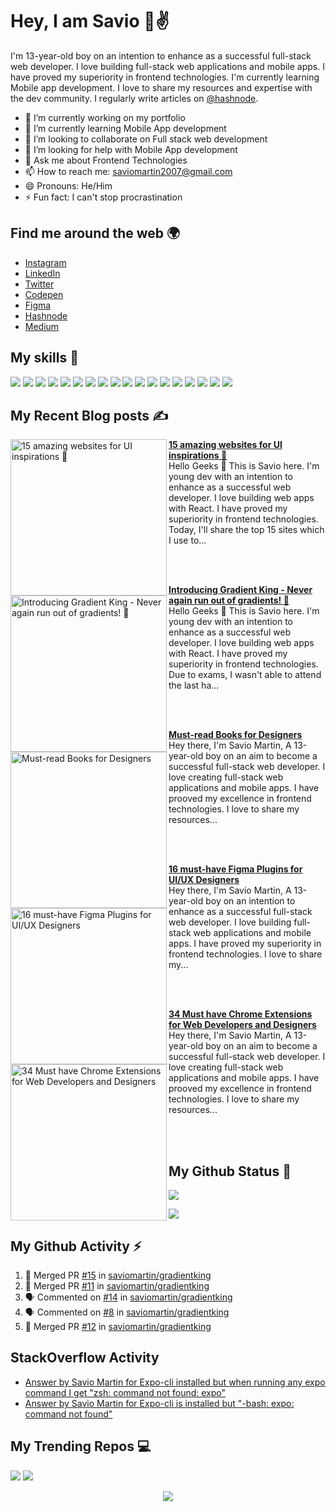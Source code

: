 # Hey, I am Savio 👋✌️
I'm 13-year-old boy on an intention to enhance as a successful full-stack web developer. I love building full-stack web applications and mobile apps. I have proved my superiority in frontend technologies. I'm currently learning Mobile app development. I love to share my resources and expertise with the dev community. I regularly write articles on [@hashnode](https://savio.xyz/).



- 🔭 I’m currently working on my portfolio
- 🌱 I’m currently learning Mobile App development
- 👯 I’m looking to collaborate on Full stack web development
- 🤔 I’m looking for help with Mobile App development
- 💬 Ask me about Frontend Technologies
- 📫 How to reach me: saviomartin2007@gmail.com
- 😄 Pronouns: He/Him
- ⚡ Fun fact: I can't stop procrastination
</samp>

## Find me around the web 🌍
- [Instagram](https://www.instagram.com/teen_developer/)
- [LinkedIn](linkedin.com/in/saviomartin)
- [Twitter](https://twitter.com/saviomartin7)
- [Codepen](https://codepen.io/saviomartin/)
- [Figma](https://www.figma.com/@savio)
- [Hashnode](https://hashnode.com/@saviomartin)
- [Medium](https://medium.com/@saviomartin)

## My skills 🚀

![](https://img.shields.io/badge/HTML5-E34F26?style=for-the-badge&logo=html5&logoColor=white)
![](https://img.shields.io/badge/JavaScript-F7DF1E?style=for-the-badge&logo=javascript&logoColor=black)
![](https://img.shields.io/badge/Node.js-43853D?style=for-the-badge&logo=node.js&logoColor=white)
![](https://img.shields.io/badge/CSS3-1572B6?style=for-the-badge&logo=css3&logoColor=white)
![](https://img.shields.io/badge/Sass-CC6699?style=for-the-badge&logo=sass&logoColor=white)
![](https://img.shields.io/badge/Markdown-000000?style=for-the-badge&logo=markdown&logoColor=white)
![](https://img.shields.io/badge/Express.js-404D59?style=for-the-badge)
![](https://img.shields.io/badge/React-20232A?style=for-the-badge&logo=react&logoColor=61DAFB)
![](https://img.shields.io/badge/Tailwind_CSS-38B2AC?style=for-the-badge&logo=tailwind-css&logoColor=white)
![](https://img.shields.io/badge/Bootstrap-563D7C?style=for-the-badge&logo=bootstrap&logoColor=white)
![](https://img.shields.io/badge/Material--UI-0081CB?style=for-the-badge&logo=material-ui&logoColor=white)
![](https://img.shields.io/badge/Redux-593D88?style=for-the-badge&logo=redux&logoColor=white)
![](https://img.shields.io/badge/jQuery-0769AD?style=for-the-badge&logo=jquery&logoColor=white)
![](https://img.shields.io/badge/Netlify-00C7B7?style=for-the-badge&logo=netlify&logoColor=white)
![](https://img.shields.io/badge/MongoDB-4EA94B?style=for-the-badge&logo=mongodb&logoColor=white)
![](https://img.shields.io/badge/Heroku-430098?style=for-the-badge&logo=heroku&logoColor=white)
![](https://img.shields.io/badge/Google_Cloud-4285F4?style=for-the-badge&logo=google-cloud&logoColor=white)
![](https://img.shields.io/badge/figma-0AC97F?style=for-the-badge&logo=figma&logoColor=white)

## My Recent Blog posts ✍️
<!-- HASHNODE_BLOG:START -->
<p align="left">
<a href="https://savio.xyz/15-amazing-websites-for-ui-inspirations" title="15 amazing websites for UI inspirations 💖"><img src="https://cdn.hashnode.com/res/hashnode/image/upload/v1614920514382/VhMmoa5ct.png" alt="15 amazing websites for UI inspirations 💖" width="250px" align="left" /></a>
<a href="https://savio.xyz/15-amazing-websites-for-ui-inspirations" title="15 amazing websites for UI inspirations 💖"><strong>15 amazing websites for UI inspirations 💖</strong></a>
<br/> Hello Geeks 👋
This is Savio here. I'm young dev with an intention to enhance as a successful web developer. I love building web apps with React. I have proved my superiority in frontend technologies.
Today, I'll share the top 15 sites which I use to... </p> <br/> <br/>
<p align="left">
<a href="https://savio.xyz/introducing-gradient-king-never-again-run-out-of-gradients" title="Introducing Gradient King - Never again run out of gradients! 🌈"><img src="https://cdn.hashnode.com/res/hashnode/image/upload/v1614395873291/CmG_gnQr_.png" alt="Introducing Gradient King - Never again run out of gradients! 🌈" width="250px" align="left" /></a>
<a href="https://savio.xyz/introducing-gradient-king-never-again-run-out-of-gradients" title="Introducing Gradient King - Never again run out of gradients! 🌈"><strong>Introducing Gradient King - Never again run out of gradients! 🌈</strong></a>
<br/> Hello Geeks 👋
This is Savio here. I'm young dev with an intention to enhance as a successful web developer. I love building web apps with React. I have proved my superiority in frontend technologies. Due to exams, I wasn't able to attend the last ha... </p> <br/> <br/>
<p align="left">
<a href="https://savio.xyz/must-read-books-for-designers" title="Must-read Books for Designers"><img src="https://cdn.hashnode.com/res/hashnode/image/upload/v1608521423976/_AE4go21-.png" alt="Must-read Books for Designers" width="250px" align="left" /></a>
<a href="https://savio.xyz/must-read-books-for-designers" title="Must-read Books for Designers"><strong>Must-read Books for Designers</strong></a>
<br/> Hey there, I'm Savio Martin, A 13-year-old boy on an aim to become a successful full-stack web developer. I love creating full-stack web applications and mobile apps. I have prooved my excellence in frontend technologies. I love to share my resources... </p> <br/> <br/>
<p align="left">
<a href="https://savio.xyz/16-must-have-figma-plugins-for-uiux-designers" title="16 must-have Figma Plugins for UI/UX Designers"><img src="https://cdn.hashnode.com/res/hashnode/image/upload/v1608259859109/UnJW6Y0mK.png" alt="16 must-have Figma Plugins for UI/UX Designers" width="250px" align="left" /></a>
<a href="https://savio.xyz/16-must-have-figma-plugins-for-uiux-designers" title="16 must-have Figma Plugins for UI/UX Designers"><strong>16 must-have Figma Plugins for UI/UX Designers</strong></a>
<br/> Hey there, I'm Savio Martin, A 13-year-old boy on an intention to enhance as a successful full-stack web developer. I love building full-stack web applications and mobile apps. I have proved my superiority in frontend technologies. I love to share my... </p> <br/> <br/>
<p align="left">
<a href="https://savio.xyz/34-must-have-chrome-extensions-for-web-developers-and-designers" title="34 Must have Chrome Extensions for Web Developers and Designers"><img src="https://cdn.hashnode.com/res/hashnode/image/upload/v1607831823773/g1VDUMIs0.png" alt="34 Must have Chrome Extensions for Web Developers and Designers" width="250px" align="left" /></a>
<a href="https://savio.xyz/34-must-have-chrome-extensions-for-web-developers-and-designers" title="34 Must have Chrome Extensions for Web Developers and Designers"><strong>34 Must have Chrome Extensions for Web Developers and Designers</strong></a>
<br/> Hey there, I'm Savio Martin, A 13-year-old boy on an aim to become a successful full-stack web developer. I love creating full-stack web applications and mobile apps. I have prooved my excellence in frontend technologies. I love to share my resources... </p> <br/> <br/>
<!-- HASHNODE_BLOG:END -->


## My Github Status 🦸
![](https://github-readme-stats.vercel.app/api?username=saviomartin&show_icons=true&bg_color=45,fc00ff,00dbde&title_color=fff&text_color=fff)

![](https://activity-graph.herokuapp.com/graph?username=saviomartin&theme=github)

## My Github Activity ⚡

<!--START_SECTION:activity-->
1. 🎉 Merged PR [#15](https://github.com/saviomartin/gradientking/pull/15) in [saviomartin/gradientking](https://github.com/saviomartin/gradientking)
2. 🎉 Merged PR [#11](https://github.com/saviomartin/gradientking/pull/11) in [saviomartin/gradientking](https://github.com/saviomartin/gradientking)
3. 🗣 Commented on [#14](https://github.com/saviomartin/gradientking/issues/14) in [saviomartin/gradientking](https://github.com/saviomartin/gradientking)
4. 🗣 Commented on [#8](https://github.com/saviomartin/gradientking/issues/8) in [saviomartin/gradientking](https://github.com/saviomartin/gradientking)
5. 🎉 Merged PR [#12](https://github.com/saviomartin/gradientking/pull/12) in [saviomartin/gradientking](https://github.com/saviomartin/gradientking)
<!--END_SECTION:activity-->

## StackOverflow Activity
<!-- STACKOVERFLOW:START -->
- [Answer by Savio Martin for Expo-cli installed but when running any expo command I get "zsh: command not found: expo"](https://stackoverflow.com/questions/62971258/expo-cli-installed-but-when-running-any-expo-command-i-get-zsh-command-not-fou/65660797#65660797)
- [Answer by Savio Martin for Expo-cli is installed but "-bash: expo: command not found"](https://stackoverflow.com/questions/54248522/expo-cli-is-installed-but-bash-expo-command-not-found/65660775#65660775)
<!-- STACKOVERFLOW:END -->

## My Trending Repos 💻
![](https://github-readme-stats.vercel.app/api/pin/?username=saviomartin&repo=gradientking&bg_color=45,fc00ff,00dbde&title_color=fff&text_color=fff)
![](https://github-readme-stats.vercel.app/api/pin/?username=saviomartin&repo=ludo&bg_color=45,fc00ff,00dbde&title_color=fff&text_color=fff)

<p align='center'><img src='https://visitor-badge.laobi.icu/badge?page_id=saviomartin'></p>
